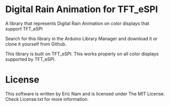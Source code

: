 # Digital Rain Animation for TFT_eSPI

 A library that represents Digital Rain Animation on color displays that support TFT_eSPI
 
 Search for this library in the Arduino Library Manager and download it or clone it yourself from Github.

 This library is built on TFT_eSPI. This works properly on all color displays supported by TFT_eSPI.
 
# License

 This software is written by Eric Nam and is licensed under The MIT License. Check License.txt for more information.